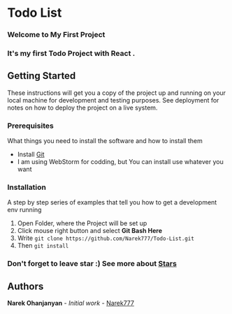 <!-- Heading -->
# Todo List

<!-- Introduction -->
<!-- Strong Text -->
### Welcome to My First Project
### It's my first Todo Project with **React** . 


## Getting Started
These instructions will get you a copy of the project up and running on your local machine for development and testing purposes. See deployment for notes on how to deploy the project on a live system.

### Prerequisites

What things you need to install the software and how to install them


* Install [Git](https://git-scm.com/downloads)
* I am using WebStorm for codding, but You can install use whatever you want


### Installation

  A step by step series of examples that tell you how to get a development env running

1. Open Folder, where the Project will be set up
1. Click mouse right button and select **Git Bash Here**
1. Write ``` git clone https://github.com/Narek777/Todo-List.git ```
1. Then ``` git install ```

### Don't forget to leave star :) See more about [Stars](https://help.github.com/articles/about-stars/)

## Authors

**Narek Ohanjanyan** - *Initial work* - [Narek777](https://github.com/Narek777)
